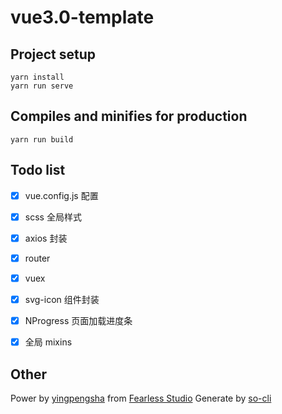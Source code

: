 # vue3.0-template

## Project setup
```
yarn install
yarn run serve
```

## Compiles and minifies for production
```
yarn run build
```

## Todo list

- [x] vue.config.js 配置
- [x] scss 全局样式
- [x] axios 封装
- [x] router
- [x] vuex
- [x] svg-icon 组件封装
- [x] NProgress 页面加载进度条
- [x] 全局 mixins


## Other

Power by [yingpengsha](https://github.com/yingpengsha) from [Fearless Studio](https//github.com/Fearless-Studio)
Generate by [so-cli](https://www.npmjs.com/package/so-cli)

